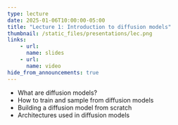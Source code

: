 ```yaml
---
type: lecture
date: 2025-01-06T10:00:00-05:00
title: "Lecture 1: Introduction to diffusion models"
thumbnail: /static_files/presentations/lec.png
links:
    - url:
      name: slides
    - url:
      name: video
hide_from_announcements: true
---
```

 * What are diffusion models?
 * How to train and sample from diffusion models
 * Building a diffusion model from scratch
 * Architectures used in diffusion models

<!--
**Suggested Readings:**
- [Readings 1](http://example.com)
- [Readings 2](http://example.com)
-->
